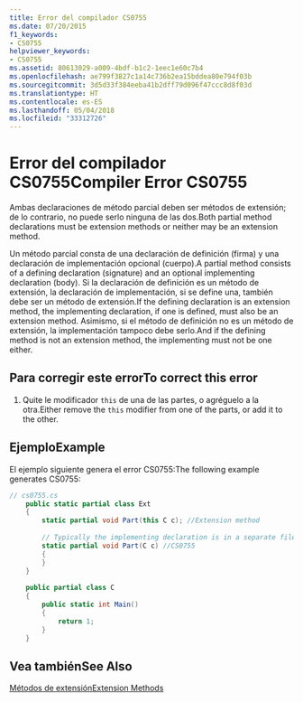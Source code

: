 ```yaml
---
title: Error del compilador CS0755
ms.date: 07/20/2015
f1_keywords:
- CS0755
helpviewer_keywords:
- CS0755
ms.assetid: 80613029-a009-4bdf-b1c2-1eec1e60c7b4
ms.openlocfilehash: ae799f3827c1a14c736b2ea15bddea80e794f03b
ms.sourcegitcommit: 3d5d33f384eeba41b2dff79d096f47ccc8d8f03d
ms.translationtype: HT
ms.contentlocale: es-ES
ms.lasthandoff: 05/04/2018
ms.locfileid: "33312726"
---
```

# <a name="compiler-error-cs0755"></a><span data-ttu-id="03388-102">Error del compilador CS0755</span><span class="sxs-lookup"><span data-stu-id="03388-102">Compiler Error CS0755</span></span>
<span data-ttu-id="03388-103">Ambas declaraciones de método parcial deben ser métodos de extensión; de lo contrario, no puede serlo ninguna de las dos.</span><span class="sxs-lookup"><span data-stu-id="03388-103">Both partial method declarations must be extension methods or neither may be an extension method.</span></span>  
  
 <span data-ttu-id="03388-104">Un método parcial consta de una declaración de definición (firma) y una declaración de implementación opcional (cuerpo).</span><span class="sxs-lookup"><span data-stu-id="03388-104">A partial method consists of a defining declaration (signature) and an optional implementing declaration (body).</span></span> <span data-ttu-id="03388-105">Si la declaración de definición es un método de extensión, la declaración de implementación, si se define una, también debe ser un método de extensión.</span><span class="sxs-lookup"><span data-stu-id="03388-105">If the defining declaration is an extension method, the implementing declaration, if one is defined, must also be an extension method.</span></span> <span data-ttu-id="03388-106">Asimismo, si el método de definición no es un método de extensión, la implementación tampoco debe serlo.</span><span class="sxs-lookup"><span data-stu-id="03388-106">And if the defining method is not an extension method, the implementing must not be one either.</span></span>  
  
## <a name="to-correct-this-error"></a><span data-ttu-id="03388-107">Para corregir este error</span><span class="sxs-lookup"><span data-stu-id="03388-107">To correct this error</span></span>  
  
1.  <span data-ttu-id="03388-108">Quite le modificador `this` de una de las partes, o agréguelo a la otra.</span><span class="sxs-lookup"><span data-stu-id="03388-108">Either remove the `this` modifier from one of the parts, or add it to the other.</span></span>  
  
## <a name="example"></a><span data-ttu-id="03388-109">Ejemplo</span><span class="sxs-lookup"><span data-stu-id="03388-109">Example</span></span>  
 <span data-ttu-id="03388-110">El ejemplo siguiente genera el error CS0755:</span><span class="sxs-lookup"><span data-stu-id="03388-110">The following example generates CS0755:</span></span>  
  
```csharp  
// cs0755.cs  
    public static partial class Ext  
    {  
        static partial void Part(this C c); //Extension method  
  
        // Typically the implementing declaration is in a separate file.  
        static partial void Part(C c) //CS0755  
        {  
        }  
    }  
  
    public partial class C  
    {  
        public static int Main()  
        {  
            return 1;  
        }  
    }  
```  
  
## <a name="see-also"></a><span data-ttu-id="03388-111">Vea también</span><span class="sxs-lookup"><span data-stu-id="03388-111">See Also</span></span>  
 [<span data-ttu-id="03388-112">Métodos de extensión</span><span class="sxs-lookup"><span data-stu-id="03388-112">Extension Methods</span></span>](../../csharp/programming-guide/classes-and-structs/extension-methods.md)
